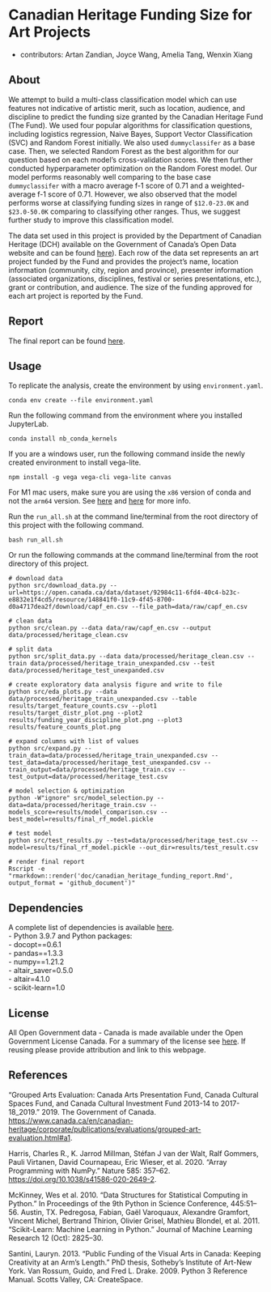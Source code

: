 
# Canadian Heritage Funding Size for Art Projects

-   contributors: Artan Zandian, Joyce Wang, Amelia Tang, Wenxin Xiang

## About

We attempt to build a multi-class classification model which can use
features not indicative of artistic merit, such as location, audience,
and discipline to predict the funding size granted by the Canadian
Heritage Fund (The Fund). We used four popular algorithms for
classification questions, including logistics regression, Naive Bayes,
Support Vector Classification (SVC) and Random Forest initially. We
also used `dummyclassifer` as a base case. Then, we selected Random
Forest as the best algorithm for our question based on each model’s
cross-validation scores. We then further conducted hyperparameter
optimization on the Random Forest model. Our model performs reasonably
well comparing to the base case `dummyclassifer` with a macro average
f-1 score of 0.71 and a weighted-average f-1 score of 0.71. However, we
also observed that the model performs worse at classifying funding sizes
in range of `$12.0-23.0K` and `$23.0-50.0K` comparing to classifying other ranges. Thus, we suggest further study to
improve this classification model.

The data set used in this project is provided by the Department of
Canadian Heritage (DCH) available on the Government of Canada’s Open
Data website and can be found
[here](https://open.canada.ca/data/en/dataset/92984c11-6fd4-40c4-b23c-e8832e1f4cd5)).
Each row of the data set represents an art project funded by the Fund
and provides the project’s name, location information (community, city,
region and province), presenter information (associated organizations,
disciplines, festival or series presentations, etc.), grant or
contribution, and audience. The size of the funding approved for each
art project is reported by the Fund.

## Report

The final report can be found
[here](https://htmlpreview.github.io/?https://github.com/artanzand/canadian_heritage_funding/blob/main/doc/canadian_heritage_funding_report.html).

## Usage

To replicate the analysis, create the environment by using
`environment.yaml`.

`conda env create --file environment.yaml`

Run the following command from the environment where you installed
JupyterLab.

`conda install nb_conda_kernels`

If you are a windows user, run the following command inside the newly created environment
to install vega-lite.

`npm install -g vega vega-cli vega-lite canvas`

For M1 mac users, make sure you are using the `x86` version of conda and not the `arm64` version.
See [here](https://github.com/conda-forge/miniforge#miniforge3) and [here](https://github.com/mwidjaja1/DSOnMacARM/blob/main/README.md) for more info.

Run the `run_all.sh` at the command line/terminal from the root
directory of this project with the following command.

`bash run_all.sh`

Or run the following commands at the command line/terminal from the root
directory of this project.

    # download data
    python src/download_data.py --url=https://open.canada.ca/data/dataset/92984c11-6fd4-40c4-b23c-e8832e1f4cd5/resource/148841f0-11c9-4f45-8700-d0a4717dea2f/download/capf_en.csv --file_path=data/raw/capf_en.csv

    # clean data
    python src/clean.py --data data/raw/capf_en.csv --output data/processed/heritage_clean.csv

    # split data
    python src/split_data.py --data data/processed/heritage_clean.csv --train data/processed/heritage_train_unexpanded.csv --test data/processed/heritage_test_unexpanded.csv

    # create exploratory data analysis figure and write to file 
    python src/eda_plots.py --data data/processed/heritage_train_unexpanded.csv --table results/target_feature_counts.csv --plot1 results/target_distr_plot.png --plot2 results/funding_year_discipline_plot.png --plot3 results/feature_counts_plot.png

    # expand columns with list of values
    python src/expand.py --train_data=data/processed/heritage_train_unexpanded.csv --test_data=data/processed/heritage_test_unexpanded.csv --train_output=data/processed/heritage_train.csv --test_output=data/processed/heritage_test.csv

    # model selection & optimization
    python -W"ignore" src/model_selection.py --data=data/processed/heritage_train.csv --models_score=results/model_comparison.csv --best_model=results/final_rf_model.pickle

    # test model
    python src/test_results.py --test=data/processed/heritage_test.csv --model=results/final_rf_model.pickle --out_dir=results/test_result.csv

    # render final report
    Rscript -e "rmarkdown::render('doc/canadian_heritage_funding_report.Rmd', output_format = 'github_document')"

## Dependencies

A complete list of dependencies is available
[here](https://github.com/UBC-MDS/canadian_heritage_funding/blob/main/environment.yaml).
<br>- Python 3.9.7 and Python packages: <br>- docopt==0.6.1 <br>-
pandas==1.3.3 <br>- numpy==1.21.2 <br>- altair_saver=0.5.0 <br>-
altair=4.1.0 <br>- scikit-learn=1.0

## License

All Open Government data - Canada is made available under the Open
Government License Canada. For a summary of the license see
[here](https://github.com/UBC-MDS/canadian_heritage_funding/blob/main/LICENSE.md).
If reusing please provide attribution and link to this webpage.

## References
“Grouped Arts Evaluation: Canada Arts Presentation Fund, Canada Cultural Spaces Fund, and Canada Cultural Investment Fund 2013-14 to 2017-18_2019.” 2019. The Government of Canada. https://www.canada.ca/en/canadian-heritage/corporate/publications/evaluations/grouped-art-evaluation.html#a1.

Harris, Charles R., K. Jarrod Millman, Stéfan J van der Walt, Ralf Gommers, Pauli Virtanen, David Cournapeau, Eric Wieser, et al. 2020. “Array Programming with NumPy.” Nature 585: 357–62. https://doi.org/10.1038/s41586-020-2649-2.

McKinney, Wes et al. 2010. “Data Structures for Statistical Computing in Python.” In Proceedings of the 9th Python in Science Conference, 445:51–56. Austin, TX.
Pedregosa, Fabian, Gaël Varoquaux, Alexandre Gramfort, Vincent Michel, Bertrand Thirion, Olivier Grisel, Mathieu Blondel, et al. 2011. “Scikit-Learn: Machine Learning in Python.” 
Journal of Machine Learning Research 12 (Oct): 2825–30.

Santini, Lauryn. 2013. “Public Funding of the Visual Arts in Canada: Keeping Creativity at an Arm’s Length.” PhD thesis, Sotheby’s Institute of Art-New York.
Van Rossum, Guido, and Fred L. Drake. 2009. Python 3 Reference Manual. Scotts Valley, CA: CreateSpace.
